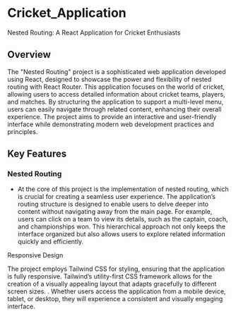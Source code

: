 # Cricket_Application
Nested Routing: A React Application for Cricket Enthusiasts

## Overview
 
The "Nested Routing" project is a sophisticated web application developed using React,
designed to showcase the power and flexibility of nested routing with React Router. This
application focuses on the world of cricket, allowing users to access detailed information about
cricket teams, players, and matches. By structuring the application to support a multi-level
menu, users can easily navigate through related content, enhancing their overall experience.
The project aims to provide an interactive and user-friendly interface while demonstrating
modern web development practices and principles.

## Key Features

### Nested Routing

 - At the core of this project is the implementation of nested routing, which is crucial for creating a
 seamless user experience. The application’s routing structure is designed to enable users to
 delve deeper into content without navigating away from the main page. For example, users can
 click on a team to view its details, such as the captain, coach, and championships won. This
 hierarchical approach not only keeps the interface organized but also allows users to explore
 related information quickly and efficiently.

 Responsive Design

  The project employs Tailwind CSS for styling, ensuring that the application is fully responsive.
 Tailwind’s utility-first CSS framework allows for the creation of a visually appealing layout that
 adapts gracefully to different screen sizes.
 . Whether users access the application from a mobile
 device, tablet, or desktop, they will experience a consistent and visually engaging interface.
